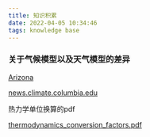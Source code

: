 ```yaml
---
title: 知识积累
date: 2022-04-05 10:34:46
tags: knowledge base
---
```


### 关于气候模型以及天气模型的差异

[Arizona](https://climas.arizona.edu/blog/climate-models-versus-weather-models-different-approaches-different-needs)

[news.climate.columbia.edu](https://news.climate.columbia.edu/2018/05/18/climate-models-accuracy/)



热力学单位换算的pdf

[thermodynamics_conversion_factors.pdf](D:\浏览器下载\chrome\paper\thermodynamics_conversion_factors.pdf)







